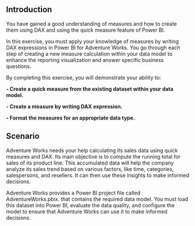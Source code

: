 ## Introduction
You have gained a good understanding of measures and how to create them using DAX and using the quick measure feature of Power BI. 

In this exercise, you must apply your knowledge of measures by writing DAX expressions in Power BI for Adventure Works. You go through each step of creating a new measure calculation within your data model to enhance the reporting visualization and answer specific business questions.

By completing this exercise, you will demonstrate your ability to:

**- Create a quick measure from the existing dataset within your data model.**

**- Create a measure by writing DAX expression.**

**- Format the measures for an appropriate data type.**


## Scenario
Adventure Works needs your help calculating its sales data using quick measures and DAX. Its main objective is to compute the running total for sales of its product line. This accumulated data will help the company analyze its sales trend based on various factors, like time, categories, salespersons, and resellers. It can then use these insights to make informed decisions.

Adventure Works provides a Power BI project file called AdventureWorks.pbix. that contains the required data model. You must load this dataset into Power BI, evaluate the data quality, and configure the model to ensure that Adventure Works can use it to make informed decisions.
